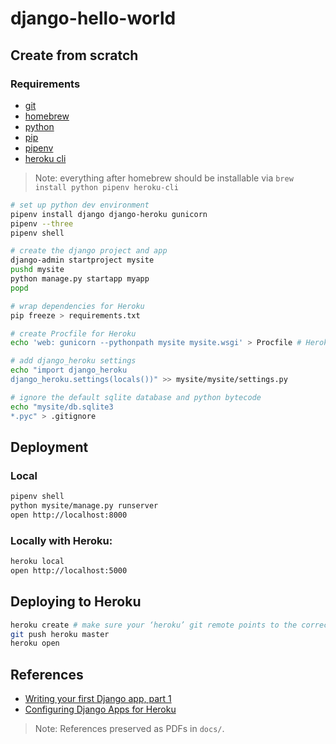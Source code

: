 # django-hello-world

## Create from scratch

### Requirements

- [git](https://git-scm.com)
- [homebrew](https://brew.sh)
- [python](https://www.python.org)
- [pip](https://pip.pypa.io/en/stable/)
- [pipenv](https://github.com/pypa/pipenv)
- [heroku cli](https://devcenter.heroku.com/articles/heroku-cli)

> Note: everything after homebrew should be installable via `brew install python pipenv heroku-cli`

```sh
# set up python dev environment
pipenv install django django-heroku gunicorn
pipenv --three
pipenv shell

# create the django project and app
django-admin startproject mysite
pushd mysite
python manage.py startapp myapp
popd

# wrap dependencies for Heroku
pip freeze > requirements.txt

# create Procfile for Heroku
echo 'web: gunicorn --pythonpath mysite mysite.wsgi' > Procfile # Heroku expects the project to be at root level. `--pythyonpath` allows it to be in a specified subdirectory path.

# add django_heroku settings
echo "import django_heroku
django_heroku.settings(locals())" >> mysite/mysite/settings.py

# ignore the default sqlite database and python bytecode
echo "mysite/db.sqlite3
*.pyc" > .gitignore
```

## Deployment

### Local

```sh
pipenv shell
python mysite/manage.py runserver
open http://localhost:8000
```

### Locally with Heroku:

```sh
heroku local
open http://localhost:5000
```

## Deploying to Heroku

```sh
heroku create # make sure your ‘heroku’ git remote points to the correct app's git url, like if there was a previous one
git push heroku master
heroku open
```

## References

- [Writing your first Django app, part 1](https://docs.djangoproject.com/en/2.1/intro/tutorial01/)
- [Configuring Django Apps for Heroku](https://devcenter.heroku.com/articles/django-app-configuration)

> Note: References preserved as PDFs in `docs/`.